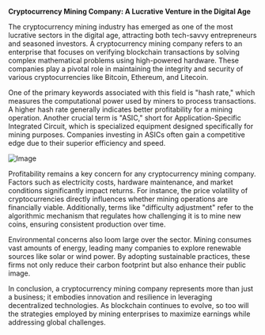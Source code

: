 **Cryptocurrency Mining Company: A Lucrative Venture in the Digital Age**

The cryptocurrency mining industry has emerged as one of the most lucrative sectors in the digital age, attracting both tech-savvy entrepreneurs and seasoned investors. A cryptocurrency mining company refers to an enterprise that focuses on verifying blockchain transactions by solving complex mathematical problems using high-powered hardware. These companies play a pivotal role in maintaining the integrity and security of various cryptocurrencies like Bitcoin, Ethereum, and Litecoin.

One of the primary keywords associated with this field is "hash rate," which measures the computational power used by miners to process transactions. A higher hash rate generally indicates better profitability for a mining operation. Another crucial term is "ASIC," short for Application-Specific Integrated Circuit, which is specialized equipment designed specifically for mining purposes. Companies investing in ASICs often gain a competitive edge due to their superior efficiency and speed.

![Image](https://github.com/user-attachments/assets/31692037-0104-4703-abd1-696b6a7dd41b)

Profitability remains a key concern for any cryptocurrency mining company. Factors such as electricity costs, hardware maintenance, and market conditions significantly impact returns. For instance, the price volatility of cryptocurrencies directly influences whether mining operations are financially viable. Additionally, terms like "difficulty adjustment" refer to the algorithmic mechanism that regulates how challenging it is to mine new coins, ensuring consistent production over time.

Environmental concerns also loom large over the sector. Mining consumes vast amounts of energy, leading many companies to explore renewable sources like solar or wind power. By adopting sustainable practices, these firms not only reduce their carbon footprint but also enhance their public image.

In conclusion, a cryptocurrency mining company represents more than just a business; it embodies innovation and resilience in leveraging decentralized technologies. As blockchain continues to evolve, so too will the strategies employed by mining enterprises to maximize earnings while addressing global challenges.